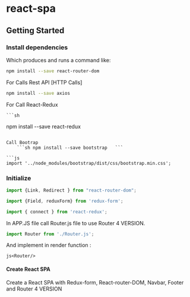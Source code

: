 # react-spa

## Getting Started
### Install dependencies

  Which produces and runs a command like:

  ```sh
  npm install --save react-router-dom
  ```
  
  For Calls Rest API [HTTP Calls]
  
   ```sh
  npm install --save axios
  ```
  
  For Call React-Redux
  
    ```sh
  npm install --save react-redux
  ```
  
  Call Bootrap
      ```sh npm install --save bootstrap   ```

```js
import '../node_modules/bootstrap/dist/css/bootstrap.min.css';
  ```

### Initialize
```js
import {Link, Redirect } from "react-router-dom";

```

```js
import {Field, reduxForm} from 'redux-form';

```

```js
import { connect } from 'react-redux';
```


In APP.JS file call Router.js file to use Router 4 VERSION.


```js
import Router from './Router.js';
```

And implement in render function :

  ```
  js<Router/> 
  ```

#### Create React SPA
Create a React SPA with Redux-form, React-router-DOM, Navbar, Footer and Router 4 VERSION


